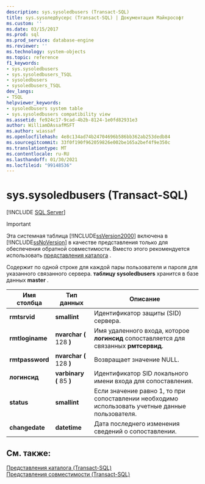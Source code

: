 ```yaml
---
description: sys.sysoledbusers (Transact-SQL)
title: sys.sysоледбусерс (Transact-SQL) | Документация Майкрософт
ms.custom: ''
ms.date: 03/15/2017
ms.prod: sql
ms.prod_service: database-engine
ms.reviewer: ''
ms.technology: system-objects
ms.topic: reference
f1_keywords:
- sys.sysoledbusers
- sys.sysoledbusers_TSQL
- sysoledbusers
- sysoledbusers_TSQL
dev_langs:
- TSQL
helpviewer_keywords:
- sysoledbusers system table
- sys.sysoledbusers compatibility view
ms.assetid: fe924c17-9cad-4b2b-8124-1e0fd82931e3
author: WilliamDAssafMSFT
ms.author: wiassaf
ms.openlocfilehash: 4e8c134ad74b24704696b586bb362ab253dedb84
ms.sourcegitcommit: 33f0f190f962059826e002be165a2bef4f9e350c
ms.translationtype: MT
ms.contentlocale: ru-RU
ms.lasthandoff: 01/30/2021
ms.locfileid: "99148536"
---
```

# <a name="syssysoledbusers-transact-sql"></a>sys.sysoledbusers (Transact-SQL)
[!INCLUDE [SQL Server](../../includes/applies-to-version/sqlserver.md)]

    
> [!IMPORTANT]  
>  Эта системная таблица [!INCLUDE[ssVersion2000](../../includes/ssversion2000-md.md)] включена в [!INCLUDE[ssNoVersion](../../includes/ssnoversion-md.md)] в качестве представления только для обеспечения обратной совместимости. Вместо этого рекомендуется использовать [представления каталога](../../relational-databases/system-catalog-views/catalog-views-transact-sql.md) .  
  
 Содержит по одной строке для каждой пары пользователя и пароля для указанного связанного сервера. **таблицу sysoledbusers** хранится в базе данных **master** .  
  
|Имя столбца|Тип данных|Описание|  
|-----------------|---------------|-----------------|  
|**rmtsrvid**|**smallint**|Идентификатор защиты (SID) сервера.|  
|**rmtloginame**|**nvarchar (** 128 **)**|Имя удаленного входа, которое **логинсид** сопоставляется для связанных **рмтсервид**.|  
|**rmtpassword**|**nvarchar (** 128 **)**|Возвращает значение NULL.|  
|**логинсид**|**varbinary (** 85 **)**|Идентификатор SID локального имени входа для сопоставления.|  
|**status**|**smallint**|Если значение равно 1, то при сопоставлении необходимо использовать учетные данные пользователя.|  
|**changedate**|**datetime**|Дата последнего изменения сведений о сопоставлении.|  
  
## <a name="see-also"></a>См. также:  
 [Представления каталога (Transact-SQL)](../../relational-databases/system-catalog-views/catalog-views-transact-sql.md)   
 [Представления совместимости (Transact-SQL)](~/relational-databases/system-compatibility-views/system-compatibility-views-transact-sql.md)  
  
  
